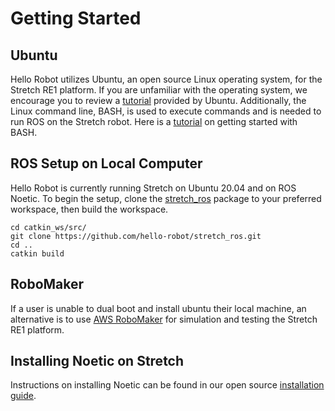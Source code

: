 # Getting Started

## Ubuntu

Hello Robot utilizes Ubuntu, an open source Linux operating system, for the Stretch RE1 platform. If you are unfamiliar with the operating system, we encourage you to review a [tutorial](https://ubuntu.com/tutorials/command-line-for-beginners#1-overview) provided by Ubuntu. Additionally, the Linux command line, BASH, is used to execute commands and is needed to run ROS on the Stretch robot. Here is a [tutorial](https://ryanstutorials.net/linuxtutorial/) on getting started with BASH.

## ROS Setup on Local Computer

Hello Robot is currently running Stretch on Ubuntu 20.04 and on ROS Noetic.  To begin the setup, clone the [stretch_ros](https://github.com/hello-robot/stretch_ros.git) package to your preferred workspace, then build the workspace.
```
cd catkin_ws/src/
git clone https://github.com/hello-robot/stretch_ros.git
cd ..
catkin build
```

## RoboMaker

If a user is unable to dual boot and install ubuntu their local machine, an alternative is to use [AWS RoboMaker](https://aws.amazon.com/robomaker/) for simulation and testing the Stretch RE1 platform.

## Installing Noetic on Stretch
Instructions on installing Noetic can be found in our open source [installation guide](https://github.com/hello-robot/stretch_ros/blob/dev/noetic/install_noetic.md).
